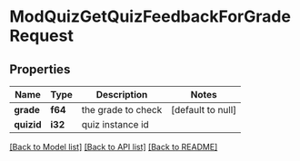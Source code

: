 # ModQuizGetQuizFeedbackForGradeRequest

## Properties

Name | Type | Description | Notes
------------ | ------------- | ------------- | -------------
**grade** | **f64** | the grade to check | [default to null]
**quizid** | **i32** | quiz instance id | 

[[Back to Model list]](../README.md#documentation-for-models) [[Back to API list]](../README.md#documentation-for-api-endpoints) [[Back to README]](../README.md)


